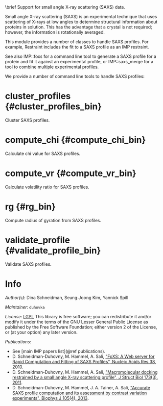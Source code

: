 \brief Support for small angle X-ray scattering (SAXS) data.

Small angle X-ray scattering (SAXS) is an experimental technique that uses
scattering of X-rays at low angles to determine structural information about
proteins in solution. This has the advantage that a crystal is not required;
however, the information is rotationally averaged.

This module provides a number of classes to handle SAXS profiles. For example,
Restraint includes the fit to a SAXS profile as an IMP restraint.

See also IMP::foxs for a command line tool to generate a SAXS profile for a
protein and fit it against an experimental profile, or IMP::saxs_merge for a
tool to combine multiple experimental profiles.

We provide a number of command line tools to handle SAXS profiles:

# cluster_profiles {#cluster_profiles_bin}
Cluster SAXS profiles.

# compute_chi {#compute_chi_bin}
Calculate chi value for SAXS profiles.

# compute_vr {#compute_vr_bin}
Calculate volatility ratio for SAXS profiles.

# rg {#rg_bin}
Compute radius of gyration from SAXS profiles.

# validate_profile {#validate_profile_bin}
Validate SAXS profiles.

# Info

_Author(s)_: Dina Schneidman, Seung Joong Kim, Yannick Spill

_Maintainer_: `duhovka`

_License_: [LGPL](http://www.gnu.org/licenses/old-licenses/lgpl-2.1.html)
This library is free software; you can redistribute it and/or
modify it under the terms of the GNU Lesser General Public
License as published by the Free Software Foundation; either
version 2 of the License, or (at your option) any later version.

_Publications_:
 - See [main IMP papers list](@ref publications).
 - D. Schneidman-Duhovny, M. Hammel, A. Sali, ["FoXS: A Web server for Rapid Computation and Fitting of SAXS Profiles", Nucleic Acids Res 38, 2010](http://www.ncbi.nlm.nih.gov/pubmed/20507903).
 - D. Schneidman-Duhovny, M. Hammel, A. Sali, ["Macromolecular docking restrained by a small angle X-ray scattering profile", J Struct Biol 173(3), 2011](http://www.ncbi.nlm.nih.gov/pubmed/20920583).
 - D. Schneidman-Duhovny, M. Hammel, J. A. Tainer, A. Sali, ["Accurate SAXS profile computation and its assessment by contrast variation experiments", Biophys J 105(4), 2013](http://www.ncbi.nlm.nih.gov/pubmed/23972848).
